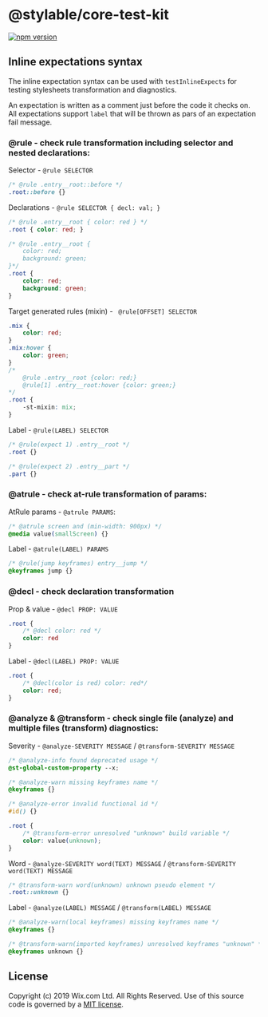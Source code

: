 # @stylable/core-test-kit

[![npm version](https://img.shields.io/npm/v/@stylable/core-test-kit.svg)](https://www.npmjs.com/package/stylable/core-test-kit)

## Inline expectations syntax

The inline expectation syntax can be used with `testInlineExpects` for testing stylesheets transformation and diagnostics.

An expectation is written as a comment just before the code it checks on. All expectations support `label` that will be thrown as pars of an expectation fail message.

### **@rule** - check rule transformation including selector and nested declarations:

Selector - `@rule SELECTOR`
```css 
/* @rule .entry__root::before */
.root::before {}
```

Declarations - `@rule SELECTOR { decl: val; }`
```css 
/* @rule .entry__root { color: red } */
.root { color: red; }

/* @rule .entry__root {
    color: red;
    background: green;
}*/
.root {
    color: red;
    background: green;
}
```

Target generated rules (mixin) - ` @rule[OFFSET] SELECTOR`
```css
.mix {
    color: red;
}
.mix:hover {
    color: green;
}
/* 
    @rule .entry__root {color: red;} 
    @rule[1] .entry__root:hover {color: green;} 
*/
.root {
    -st-mixin: mix;
}
```

Label - `@rule(LABEL) SELECTOR`
```css
/* @rule(expect 1) .entry__root */
.root {}

/* @rule(expect 2) .entry__part */
.part {}
```

### **@atrule** - check at-rule transformation of params:

AtRule params - `@atrule PARAMS`:
```css
/* @atrule screen and (min-width: 900px) */
@media value(smallScreen) {}
```

Label - `@atrule(LABEL) PARAMS`
```css
/* @rule(jump keyframes) entry__jump */
@keyframes jump {}
```

### **@decl** - check declaration transformation

Prop & value - `@decl PROP: VALUE`
```css
.root {
    /* @decl color: red */
    color: red
}
```

Label - `@decl(LABEL) PROP: VALUE`
```css
.root {
    /* @decl(color is red) color: red*/
    color: red;
}
```

### **@analyze & @transform** - check single file (analyze) and multiple files (transform) diagnostics:

Severity - `@analyze-SEVERITY MESSAGE` / `@transform-SEVERITY MESSAGE`
```css
/* @analyze-info found deprecated usage */
@st-global-custom-property --x;

/* @analyze-warn missing keyframes name */
@keyframes {}

/* @analyze-error invalid functional id */
#id() {}

.root {
    /* @transform-error unresolved "unknown" build variable */
    color: value(unknown);
}
```

Word - `@analyze-SEVERITY word(TEXT) MESSAGE` / `@transform-SEVERITY word(TEXT) MESSAGE`
```css
/* @transform-warn word(unknown) unknown pseudo element */
.root::unknown {}
```

Label - `@analyze(LABEL) MESSAGE` / `@transform(LABEL) MESSAGE`
```css
/* @analyze-warn(local keyframes) missing keyframes name */
@keyframes {}

/* @transform-warn(imported keyframes) unresolved keyframes "unknown" */
@keyframes unknown {}
```

## License

Copyright (c) 2019 Wix.com Ltd. All Rights Reserved. Use of this source code is governed by a [MIT license](./LICENSE).
